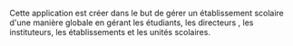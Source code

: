 Cette application est créer dans le but de gérer un établissement scolaire d'une manière globale en gérant les étudiants, les directeurs , les instituteurs, les établissements et les unités scolaires.
